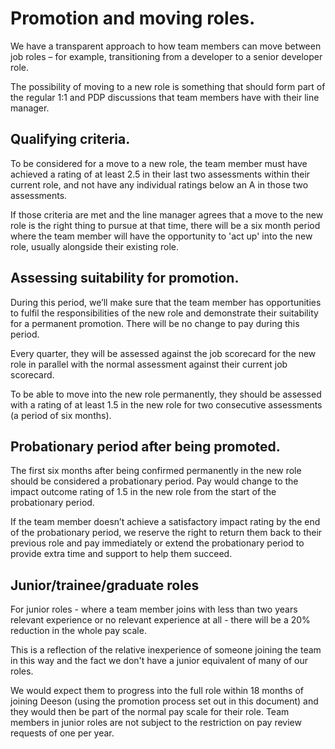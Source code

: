 # Promotion and moving roles.

We have a transparent approach to how team members can move between job roles – for example, transitioning from a developer to a senior developer role.

The possibility of moving to a new role is something that should form part of the regular 1:1 and PDP discussions that team members have with their line manager. 

## Qualifying criteria.

To be considered for a move to a new role, the team member must have achieved a rating of at least 2.5 in their last two assessments within their current role, and not have any individual ratings below an A in those two assessments.

If those criteria are met and the line manager agrees that a move to the new role is the right thing to pursue at that time, there will be a six month period where the team member will have the opportunity to 'act up' into the new role, usually alongside their existing role.

## Assessing suitability for promotion.

During this period, we’ll make sure that the team member has opportunities to fulfil the responsibilities of the new role and demonstrate their suitability for a permanent promotion. There will be no change to pay during this period.

Every quarter, they will be assessed against the job scorecard for the new role in parallel with the normal assessment against their current job scorecard.

To be able to move into the new role permanently, they should be assessed with a rating of at least 1.5 in the new role for two consecutive assessments (a period of six months).

## Probationary period after being promoted.

The first six months after being confirmed permanently in the new role should be considered a probationary period. Pay would change to the impact outcome rating of 1.5 in the new role from the start of the probationary period. 

If the team member doesn’t achieve a satisfactory impact rating by the end of the probationary period, we reserve the right to return them back to their previous role and pay immediately or extend the probationary period to provide extra time and support to help them succeed.

## Junior/trainee/graduate roles

For junior roles - where a team member joins with less than two years relevant experience or no relevant experience at all - there will be a 20% reduction in the whole pay scale. 

This is a reflection of the relative inexperience of someone joining the team in this way and the fact we don't have a junior equivalent of many of our roles. 

We would expect them to progress into the full role within 18 months of joining Deeson (using the promotion process set out in this document) and they would then be part of the normal pay scale for their role. Team members in junior roles are not subject to the restriction on pay review requests of one per year.
